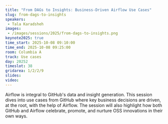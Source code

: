 ```yaml
---
title: "From DAGs to Insights: Business-Driven Airflow Use Cases"
slug: from-dags-to-insights
speakers:
 - Tala Karadsheh
images: 
 - /images/sessions/2025/from-dags-to-insights.png
keynote2025: true
time_start: 2025-10-08 09:10:00
time_end: 2025-10-08 09:25:00
room: Columbia A
track: Use cases
day: 20252
timeslot: 38
gridarea: 1/2/2/9
slides:
video: 
---
```


Airflow is integral to GitHub's data and insight generation. This session dives into use cases from GitHub where key business decisions are driven, at the root, with the help of Airflow. The session will also highlight how both GitHub and Airflow celebrate, promote, and nurture OSS innovations in their own ways.
